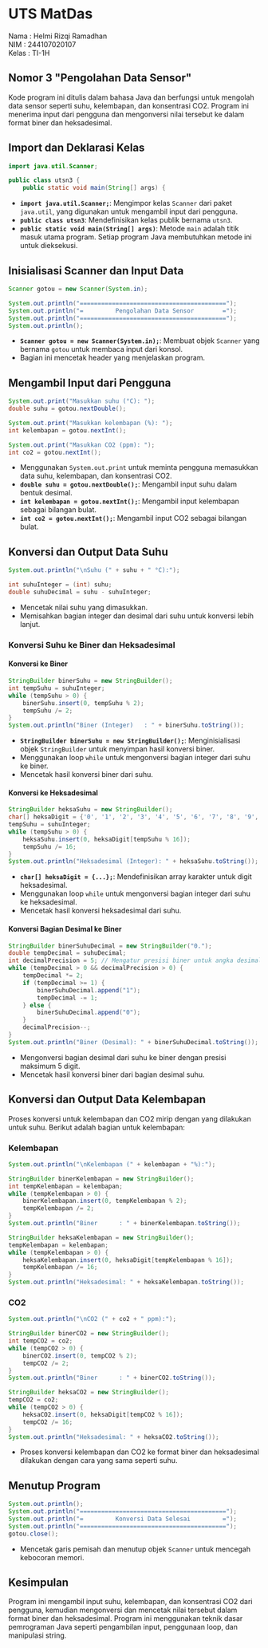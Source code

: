# UTS MatDas

Nama    : Helmi Rizqi Ramadhan  
NIM     : 244107020107  
Kelas   : TI-1H


## Nomor 3 "Pengolahan Data Sensor"

Kode program ini ditulis dalam bahasa Java dan berfungsi untuk mengolah data sensor seperti suhu, kelembapan, dan konsentrasi CO2. Program ini menerima input dari pengguna dan mengonversi nilai tersebut ke dalam format biner dan heksadesimal.

## Import dan Deklarasi Kelas

```java
import java.util.Scanner;

public class utsn3 {
    public static void main(String[] args) {
```

- **`import java.util.Scanner;`**: Mengimpor kelas `Scanner` dari paket `java.util`, yang digunakan untuk mengambil input dari pengguna.
- **`public class utsn3`**: Mendefinisikan kelas publik bernama `utsn3`.
- **`public static void main(String[] args)`**: Metode `main` adalah titik masuk utama program. Setiap program Java membutuhkan metode ini untuk dieksekusi.

## Inisialisasi Scanner dan Input Data

```java
Scanner gotou = new Scanner(System.in);

System.out.println("=========================================");
System.out.println("=         Pengolahan Data Sensor        =");
System.out.println("=========================================");
System.out.println();
```

- **`Scanner gotou = new Scanner(System.in);`**: Membuat objek `Scanner` yang bernama `gotou` untuk membaca input dari konsol.
- Bagian ini mencetak header yang menjelaskan program.

## Mengambil Input dari Pengguna

```java
System.out.print("Masukkan suhu (°C): ");
double suhu = gotou.nextDouble();

System.out.print("Masukkan kelembapan (%): ");
int kelembapan = gotou.nextInt();

System.out.print("Masukkan CO2 (ppm): ");
int co2 = gotou.nextInt();
```

- Menggunakan `System.out.print` untuk meminta pengguna memasukkan data suhu, kelembapan, dan konsentrasi CO2.
- **`double suhu = gotou.nextDouble();`**: Mengambil input suhu dalam bentuk desimal.
- **`int kelembapan = gotou.nextInt();`**: Mengambil input kelembapan sebagai bilangan bulat.
- **`int co2 = gotou.nextInt();`**: Mengambil input CO2 sebagai bilangan bulat.

## Konversi dan Output Data Suhu

```java
System.out.println("\nSuhu (" + suhu + " °C):");

int suhuInteger = (int) suhu;
double suhuDecimal = suhu - suhuInteger;
```

- Mencetak nilai suhu yang dimasukkan.
- Memisahkan bagian integer dan desimal dari suhu untuk konversi lebih lanjut.

### Konversi Suhu ke Biner dan Heksadesimal

#### Konversi ke Biner

```java
StringBuilder binerSuhu = new StringBuilder();
int tempSuhu = suhuInteger;
while (tempSuhu > 0) {
    binerSuhu.insert(0, tempSuhu % 2);
    tempSuhu /= 2;
}
System.out.println("Biner (Integer)   : " + binerSuhu.toString());
```

- **`StringBuilder binerSuhu = new StringBuilder();`**: Menginisialisasi objek `StringBuilder` untuk menyimpan hasil konversi biner.
- Menggunakan loop `while` untuk mengonversi bagian integer dari suhu ke biner.
- Mencetak hasil konversi biner dari suhu.

#### Konversi ke Heksadesimal

```java
StringBuilder heksaSuhu = new StringBuilder();
char[] heksaDigit = {'0', '1', '2', '3', '4', '5', '6', '7', '8', '9', 'A', 'B', 'C', 'D', 'E', 'F'};
tempSuhu = suhuInteger;
while (tempSuhu > 0) {
    heksaSuhu.insert(0, heksaDigit[tempSuhu % 16]);
    tempSuhu /= 16;
}
System.out.println("Heksadesimal (Integer): " + heksaSuhu.toString());
```

- **`char[] heksaDigit = {...};`**: Mendefinisikan array karakter untuk digit heksadesimal.
- Menggunakan loop `while` untuk mengonversi bagian integer dari suhu ke heksadesimal.
- Mencetak hasil konversi heksadesimal dari suhu.

#### Konversi Bagian Desimal ke Biner

```java
StringBuilder binerSuhuDecimal = new StringBuilder("0.");
double tempDecimal = suhuDecimal;
int decimalPrecision = 5; // Mengatur presisi biner untuk angka desimal
while (tempDecimal > 0 && decimalPrecision > 0) {
    tempDecimal *= 2;
    if (tempDecimal >= 1) {
        binerSuhuDecimal.append("1");
        tempDecimal -= 1;
    } else {
        binerSuhuDecimal.append("0");
    }
    decimalPrecision--;
}
System.out.println("Biner (Desimal): " + binerSuhuDecimal.toString());
```

- Mengonversi bagian desimal dari suhu ke biner dengan presisi maksimum 5 digit.
- Mencetak hasil konversi biner dari bagian desimal suhu.

## Konversi dan Output Data Kelembapan

Proses konversi untuk kelembapan dan CO2 mirip dengan yang dilakukan untuk suhu. Berikut adalah bagian untuk kelembapan:

### Kelembapan

```java
System.out.println("\nKelembapan (" + kelembapan + "%):");

StringBuilder binerKelembapan = new StringBuilder();
int tempKelembapan = kelembapan;
while (tempKelembapan > 0) {
    binerKelembapan.insert(0, tempKelembapan % 2);
    tempKelembapan /= 2;
}
System.out.println("Biner      : " + binerKelembapan.toString());

StringBuilder heksaKelembapan = new StringBuilder();
tempKelembapan = kelembapan;
while (tempKelembapan > 0) {
    heksaKelembapan.insert(0, heksaDigit[tempKelembapan % 16]);
    tempKelembapan /= 16;
}
System.out.println("Heksadesimal: " + heksaKelembapan.toString());
```

### CO2

```java
System.out.println("\nCO2 (" + co2 + " ppm):");

StringBuilder binerCO2 = new StringBuilder();
int tempCO2 = co2;
while (tempCO2 > 0) {
    binerCO2.insert(0, tempCO2 % 2);
    tempCO2 /= 2;
}
System.out.println("Biner      : " + binerCO2.toString());

StringBuilder heksaCO2 = new StringBuilder();
tempCO2 = co2;
while (tempCO2 > 0) {
    heksaCO2.insert(0, heksaDigit[tempCO2 % 16]);
    tempCO2 /= 16;
}
System.out.println("Heksadesimal: " + heksaCO2.toString());
```

- Proses konversi kelembapan dan CO2 ke format biner dan heksadesimal dilakukan dengan cara yang sama seperti suhu.

## Menutup Program

```java
System.out.println();
System.out.println("=========================================");
System.out.println("=         Konversi Data Selesai         =");
System.out.println("=========================================");
gotou.close();
```

- Mencetak garis pemisah dan menutup objek `Scanner` untuk mencegah kebocoran memori.

## Kesimpulan

Program ini mengambil input suhu, kelembapan, dan konsentrasi CO2 dari pengguna, kemudian mengonversi dan mencetak nilai tersebut dalam format biner dan heksadesimal. Program ini menggunakan teknik dasar pemrograman Java seperti pengambilan input, penggunaan loop, dan manipulasi string.
